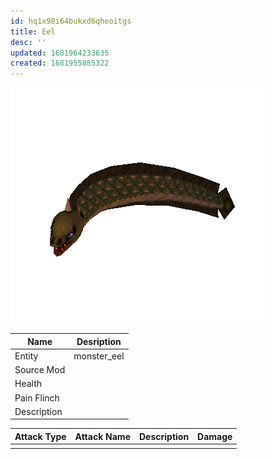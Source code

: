 ```yaml
---
id: hq1x98i64bukxd6qheoitgs
title: Eel
desc: ''
updated: 1681964233635
created: 1681955885322
---
```

![Monster Picture](assets/img/eel.png)

|Name  |Desription|
|------|-------------|
|Entity|monster_eel|
|Source Mod||
|Health||
|Pain Flinch||
|Description||

|Attack Type|Attack Name|Description|Damage|
|-----------|-----------|-----------|------|
||||